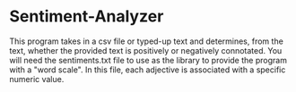 # Sentiment-Analyzer
This program takes in a csv file or typed-up text and determines, from the text, whether the provided text is positively or negatively connotated. You will need the sentiments.txt file to use as the library to provide the program with a "word scale". In this file, each adjective is associated with a specific numeric value.

